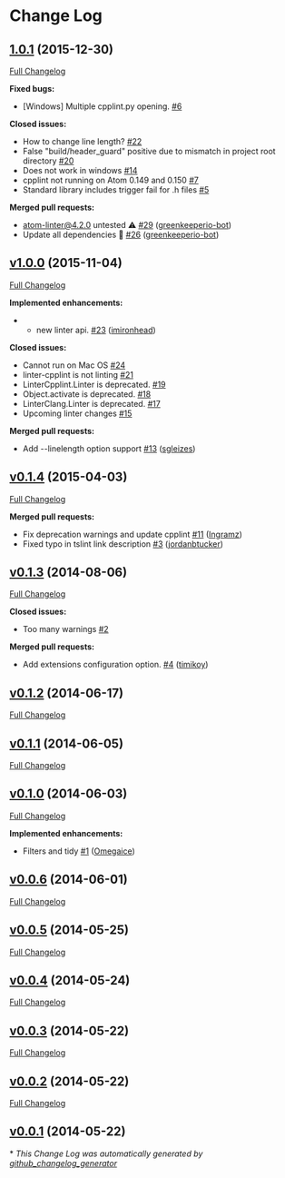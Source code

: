 # Change Log

## [1.0.1](https://github.com/AtomLinter/linter-cpplint/tree/1.0.1) (2015-12-30)
[Full Changelog](https://github.com/AtomLinter/linter-cpplint/compare/v1.0.0...1.0.1)

**Fixed bugs:**

- \[Windows\] Multiple cpplint.py opening. [\#6](https://github.com/AtomLinter/linter-cpplint/issues/6)

**Closed issues:**

- How to change line length? [\#22](https://github.com/AtomLinter/linter-cpplint/issues/22)
- False "build/header\_guard" positive due to mismatch in project root directory [\#20](https://github.com/AtomLinter/linter-cpplint/issues/20)
- Does not work in windows [\#14](https://github.com/AtomLinter/linter-cpplint/issues/14)
- cpplint not running on Atom 0.149 and 0.150 [\#7](https://github.com/AtomLinter/linter-cpplint/issues/7)
- Standard library includes trigger fail for .h files [\#5](https://github.com/AtomLinter/linter-cpplint/issues/5)

**Merged pull requests:**

- atom-linter@4.2.0 untested ⚠️ [\#29](https://github.com/AtomLinter/linter-cpplint/pull/29) ([greenkeeperio-bot](https://github.com/greenkeeperio-bot))
- Update all dependencies 🌴 [\#26](https://github.com/AtomLinter/linter-cpplint/pull/26) ([greenkeeperio-bot](https://github.com/greenkeeperio-bot))

## [v1.0.0](https://github.com/AtomLinter/linter-cpplint/tree/v1.0.0) (2015-11-04)
[Full Changelog](https://github.com/AtomLinter/linter-cpplint/compare/v0.1.4...v1.0.0)

**Implemented enhancements:**

- - new linter api. [\#23](https://github.com/AtomLinter/linter-cpplint/pull/23) ([imironhead](https://github.com/imironhead))

**Closed issues:**

- Cannot run on Mac OS [\#24](https://github.com/AtomLinter/linter-cpplint/issues/24)
- linter-cpplint is not linting [\#21](https://github.com/AtomLinter/linter-cpplint/issues/21)
- LinterCpplint.Linter is deprecated. [\#19](https://github.com/AtomLinter/linter-cpplint/issues/19)
- Object.activate is deprecated. [\#18](https://github.com/AtomLinter/linter-cpplint/issues/18)
- LinterClang.Linter is deprecated. [\#17](https://github.com/AtomLinter/linter-cpplint/issues/17)
- Upcoming linter changes [\#15](https://github.com/AtomLinter/linter-cpplint/issues/15)

**Merged pull requests:**

- Add --linelength option support [\#13](https://github.com/AtomLinter/linter-cpplint/pull/13) ([sgleizes](https://github.com/sgleizes))

## [v0.1.4](https://github.com/AtomLinter/linter-cpplint/tree/v0.1.4) (2015-04-03)
[Full Changelog](https://github.com/AtomLinter/linter-cpplint/compare/v0.1.3...v0.1.4)

**Merged pull requests:**

- Fix deprecation warnings and update cpplint [\#11](https://github.com/AtomLinter/linter-cpplint/pull/11) ([Ingramz](https://github.com/Ingramz))
- Fixed typo in tslint link description [\#3](https://github.com/AtomLinter/linter-cpplint/pull/3) ([jordanbtucker](https://github.com/jordanbtucker))

## [v0.1.3](https://github.com/AtomLinter/linter-cpplint/tree/v0.1.3) (2014-08-06)
[Full Changelog](https://github.com/AtomLinter/linter-cpplint/compare/v0.1.2...v0.1.3)

**Closed issues:**

- Too many warnings [\#2](https://github.com/AtomLinter/linter-cpplint/issues/2)

**Merged pull requests:**

- Add extensions configuration option. [\#4](https://github.com/AtomLinter/linter-cpplint/pull/4) ([timikoy](https://github.com/timikoy))

## [v0.1.2](https://github.com/AtomLinter/linter-cpplint/tree/v0.1.2) (2014-06-17)
[Full Changelog](https://github.com/AtomLinter/linter-cpplint/compare/v0.1.1...v0.1.2)

## [v0.1.1](https://github.com/AtomLinter/linter-cpplint/tree/v0.1.1) (2014-06-05)
[Full Changelog](https://github.com/AtomLinter/linter-cpplint/compare/v0.1.0...v0.1.1)

## [v0.1.0](https://github.com/AtomLinter/linter-cpplint/tree/v0.1.0) (2014-06-03)
[Full Changelog](https://github.com/AtomLinter/linter-cpplint/compare/v0.0.6...v0.1.0)

**Implemented enhancements:**

- Filters and tidy [\#1](https://github.com/AtomLinter/linter-cpplint/pull/1) ([Omegaice](https://github.com/Omegaice))

## [v0.0.6](https://github.com/AtomLinter/linter-cpplint/tree/v0.0.6) (2014-06-01)
[Full Changelog](https://github.com/AtomLinter/linter-cpplint/compare/v0.0.5...v0.0.6)

## [v0.0.5](https://github.com/AtomLinter/linter-cpplint/tree/v0.0.5) (2014-05-25)
[Full Changelog](https://github.com/AtomLinter/linter-cpplint/compare/v0.0.4...v0.0.5)

## [v0.0.4](https://github.com/AtomLinter/linter-cpplint/tree/v0.0.4) (2014-05-24)
[Full Changelog](https://github.com/AtomLinter/linter-cpplint/compare/v0.0.3...v0.0.4)

## [v0.0.3](https://github.com/AtomLinter/linter-cpplint/tree/v0.0.3) (2014-05-22)
[Full Changelog](https://github.com/AtomLinter/linter-cpplint/compare/v0.0.2...v0.0.3)

## [v0.0.2](https://github.com/AtomLinter/linter-cpplint/tree/v0.0.2) (2014-05-22)
[Full Changelog](https://github.com/AtomLinter/linter-cpplint/compare/v0.0.1...v0.0.2)

## [v0.0.1](https://github.com/AtomLinter/linter-cpplint/tree/v0.0.1) (2014-05-22)


\* *This Change Log was automatically generated by [github_changelog_generator](https://github.com/skywinder/Github-Changelog-Generator)*
